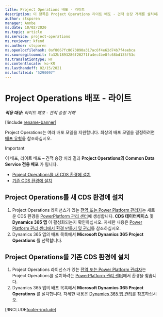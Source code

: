 ```yaml
---
title: Project Operations 배포 - 라이트
description: 이 항목은 Project Operations 라이트 배포 - 견적 송장 거래를 설치하는 방법에 대한 정보를 제공합니다.
author: stsporen
manager: Annbe
ms.date: 10/02/2020
ms.topic: article
ms.service: project-operations
ms.reviewer: kfend
ms.author: stsporen
ms.openlocfilehash: 0af8067fc0673890a317ac6f4e62d74b7f4eebca
ms.sourcegitcommit: fa32b1893286f20271fa4ec4be8fc68bd135f53c
ms.translationtype: HT
ms.contentlocale: ko-KR
ms.lasthandoff: 02/15/2021
ms.locfileid: "5290097"
---
```

# <a name="deploy-project-operations---lite"></a>Project Operations 배포 - 라이트

_**적용 대상:** 라이트 배포 - 견적 송장 거래_

[!include [rename-banner](~/includes/cc-data-platform-banner.md)]

Project Operations는 여러 배포 모델을 지원합니다. 최상의 배포 모델을 결정하려면 [배포 유형](determine-deployment-type.md)을 참조하십시오.


> [!IMPORTANT]
> 이 배포, 라이트 배포 – 견적 송장 처리 결과 **Project Operations의 Common Data Service 전용 배포** 가 됩니다.

- [Project Operations를 새 CDS 환경에 설치](#new)
- [기존 CDS 환경에 설치](#existing)



## <a name="install-project-operations-to-a-new-cds-environment"></a><a name="new"></a>Project Operations를 새 CDS 환경에 설치

1. Project Operations 라이선스가 있는 [전역 또는 Power Platform 관리자](https://docs.microsoft.com/power-platform/admin/global-service-administrators-can-administer-without-license)는 새로운 CDS 환경을 [PowerPlatform 관리 센터](https://admin.powerplatform.com)에 생성합니다. **CDS 데이터베이스** 및 **Dynamics 365 앱** 이 활성화되는지 확인하십시오. 자세한 내용은 [Power Platform 관리 센터에서 환경 만들기 및 관리](https://docs.microsoft.com/power-platform/admin/create-environment#create-an-environment-in-the-power-platform-admin-center)를 참조하십시오.
2. Dynamics 365 앱의 배포 목록에서 **Microsoft Dynamics 365 Project Operations** 를 선택합니다.


## <a name="install-project-operations-to-an-existing-cds-environment"></a><a name="existing"></a>Project Operations를 기존 CDS 환경에 설치

1. Project Operations 라이선스가 있는 [전역 또는 Power Platform 관리자](https://docs.microsoft.com/power-platform/admin/global-service-administrators-can-administer-without-license)는 Project Operations를 설치하려는 [PowerPlatform 관리 센터](https://admin.powerplatform.com)에서 환경을 찾습니다.
2. Dynamics 365 앱의 배포 목록에서 **Microsoft Dynamics 365 Project Operations** 를 설치합니다. 자세한 내용은 [Dynamics 365 앱 관리](https://docs.microsoft.com/power-platform/admin/manage-apps)를 참조하십시오.




[!INCLUDE[footer-include](../includes/footer-banner.md)]